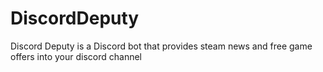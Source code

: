 # DiscordDeputy

Discord Deputy is a Discord bot that provides steam news and free game offers into your discord channel
